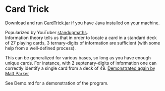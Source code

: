 # Card Trick
Download and run [CardTrick.jar](https://github.com/KWeatherwalks/CardTrick/blob/main/maven/target/CardTrick.jar) if you have Java installed on your machine.

Popularized by YouTuber [standupmaths](https://youtu.be/l7lP9y7Bb5g).  
Information theory tells us that in order to locate a card in a standard deck of 27 playing cards, 3 ternary-digits of information are sufficient (with some help from a well-defined process).  

This can be generalized for various bases, so long as you have enough unique cards. For instance, with 2 septenary-digits of information one can correctly identify a single card from a deck of 49. [Demonstrated again by Matt Parker](https://youtu.be/G_OuIVOGDr8)

See Demo.md for a demonstration of the program.
